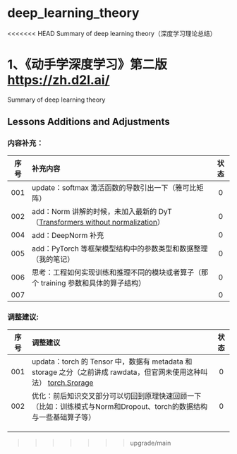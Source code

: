 # deep_learning_theory
<<<<<<< HEAD
Summary of deep learning theory（深度学习理论总结）


1、《动手学深度学习》第二版  https://zh.d2l.ai/
=======
Summary of deep learning theory



## Lessons Additions and Adjustments

### 内容补充：

| 序号 | 补充内容                                                     | 状态 |
| :--: | :----------------------------------------------------------- | :--: |
| 001  | update：softmax 激活函数的导数引出一下（雅可比矩阵）         |  0   |
| 002  | add：Norm 讲解的时候，未加入最新的 DyT（[Transformers without normalization](https://yiyibooks.cn/arxiv/2503.10622v1/index.html)） |  0   |
| 004  | add：DeepNorm 补充                                           |  0   |
| 005  | add：PyTorch 等框架模型结构中的参数类型和数据整理（我的笔记） |  0   |
| 006  | 思考：工程如何实现训练和推理不同的模块或者算子（那个 training 参数和具体的算子结构） |  0   |
| 007  |                                                              |  0   |



### 调整建议:

| 序号 | 调整建议                                                     | 状态 |
| :--: | :----------------------------------------------------------- | :--: |
| 001  | updata：torch 的 Tensor 中，数据有 metadata 和 storage 之分（之前讲成 rawdata，但官网未使用这种叫法） [torch.Srorage](https://pytorch.org/docs/stable/storage.html) |  0   |
| 002  | 优化：前后知识交叉部分可以切回到原理快速回顾一下（比如：训练模式与Norm和Dropout、torch的数据结构与一些基础算子等） |  0   |
|      |                                                              |      |
|      |                                                              |      |
|      |                                                              |      |

>>>>>>> upgrade/main
